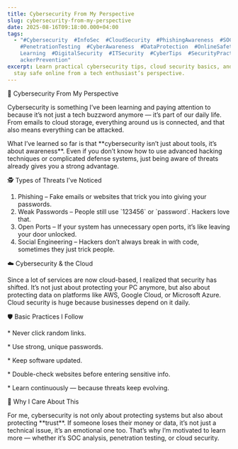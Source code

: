 ```yaml
---
title: Cybersecurity From My Perspective
slug: cybersecurity-from-my-perspective
date: 2025-08-16T09:18:00.000+04:00
tags:
  - "#Cybersecurity  #InfoSec  #CloudSecurity  #PhishingAwareness  #SOCAnalysis  \
    #PenetrationTesting  #CyberAwareness  #DataProtection  #OnlineSafety  #Tech\
    Learning  #DigitalSecurity  #ITSecurity  #CyberTips  #SecurityPractices  #H\
    ackerPrevention"
excerpt: Learn practical cybersecurity tips, cloud security basics, and how to
  stay safe online from a tech enthusiast’s perspective.
---
```

🔐 Cybersecurity From My Perspective

Cybersecurity is something I’ve been learning and paying attention to because it’s not just a tech buzzword anymore — it’s part of our daily life. From emails to cloud storage, everything around us is connected, and that also means everything can be attacked.

What I’ve learned so far is that \*\*cybersecurity isn’t just about tools, it’s about awareness\*\*. Even if you don’t know how to use advanced hacking techniques or complicated defense systems, just being aware of threats already gives you a strong advantage.

🕵️ Types of Threats I’ve Noticed

1. Phishing – Fake emails or websites that trick you into giving your passwords.
2. Weak Passwords – People still use \`123456\` or \`password\`. Hackers love that.
3. Open Ports – If your system has unnecessary open ports, it’s like leaving your door unlocked.
4. Social Engineering – Hackers don’t always break in with code, sometimes they just trick people.

 ☁️ Cybersecurity & the Cloud

Since a lot of services are now cloud-based, I realized that security has shifted. It’s not just about protecting your PC anymore, but also about protecting data on platforms like AWS, Google Cloud, or Microsoft Azure. Cloud security is huge because businesses depend on it daily.

 🛡️ Basic Practices I Follow

\* Never click random links.

\* Use strong, unique passwords.

\* Keep software updated.

\* Double-check websites before entering sensitive info.

\* Learn continuously — because threats keep evolving.

🚀 Why I Care About This

For me, cybersecurity is not only about protecting systems but also about protecting \*\*trust\*\*. If someone loses their money or data, it’s not just a technical issue, it’s an emotional one too. That’s why I’m motivated to learn more — whether it’s SOC analysis, penetration testing, or cloud security.
